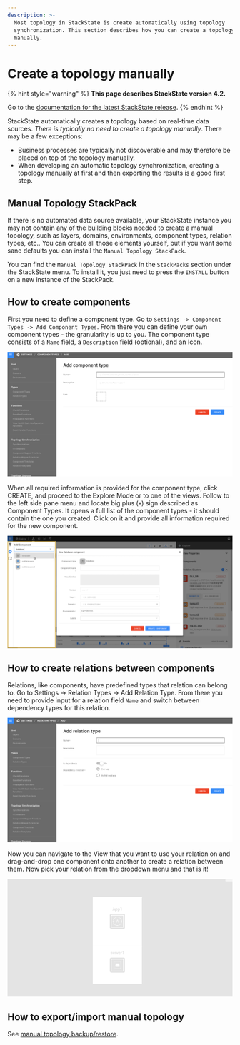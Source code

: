 ```yaml
---
description: >-
  Most topology in StackState is create automatically using topology
  synchronization. This section describes how you can create a topology
  manually.
---
```


# Create a topology manually

{% hint style="warning" %}
**This page describes StackState version 4.2.**

Go to the [documentation for the latest StackState release](https://docs.stackstate.com/).
{% endhint %}

StackState automatically creates a topology based on real-time data sources. _There is typically no need to create a topology manually_. There may be a few exceptions:

* Business processes are typically not discoverable and may therefore be placed on top of the topology manually.
* When developing an automatic topology synchronization, creating a topology manually at first and then exporting the results is a good first step.

## Manual Topology StackPack

If there is no automated data source available, your StackState instance you may not contain any of the building blocks needed to create a manual topology, such as layers, domains, environments, component types, relation types, etc.. You can create all those elements yourself, but if you want some sane defaults you can install the `Manual Topology StackPack`.

You can find the `Manual Topology StackPack` in the `StackPacks` section under the StackState menu. To install it, you just need to press the `INSTALL` button on a new instance of the StackPack.

## How to create components

First you need to define a component type. Go to `Settings -> Component Types -> Add Component Types`. From there you can define your own component types - the granularity is up to you. The component type consists of a `Name` field, a `Description` field \(optional\), and an Icon.

![Add component type screen](../../.gitbook/assets/add_comp_type.png)

When all required information is provided for the component type, click CREATE, and proceed to the Explore Mode or to one of the views. Follow to the left side pane menu and locate big plus \(`+`\) sign described as Component Types. It opens a full list of the component types - it should contain the one you created. Click on it and provide all information required for the new component.

![Add new component](../../.gitbook/assets/v42_new_component.png)

## How to create relations between components

Relations, like components, have predefined types that relation can belong to. Go to Settings -&gt; Relation Types -&gt; Add Relation Type. From there you need to provide input for a relation field `Name` and switch between dependency types for this relation.

![Add relation type screen](../../.gitbook/assets/add_rel_type.png)

Now you can navigate to the View that you want to use your relation on and drag-and-drop one component onto another to create a relation between them. Now pick your relation from the dropdown menu and that is it!

![Create relation](../../.gitbook/assets/relation.gif)

## How to export/import manual topology

See [manual topology backup/restore](../../setup/data-management/backup_restore/manual_topology_backup.md).

